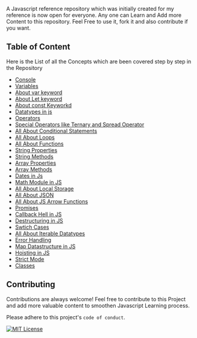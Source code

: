 A Javascript reference repository which was initially created for my reference is now open for everyone. Any one can Learn and Add more Content to this repository. Feel Free to use it, fork it and also contribute if you want.

## Table of Content

Here is the List of all the Concepts which are been covered step by step in the Repository
 - [Console](https://github.com/arkalsekar/Learn-Javascript/blob/main/01_Console.js)
 - [Variables](https://github.com/arkalsekar/Learn-Javascript/blob/main/02_Variables.js)
 - [About var keyword](https://github.com/arkalsekar/Learn-Javascript/blob/main/03_var.js)
 - [About Let keyword](https://github.com/arkalsekar/Learn-Javascript/blob/main/04_let.js)
 - [About const Keyworkd](https://github.com/arkalsekar/Learn-Javascript/blob/main/05_const.js)
 - [Datatypes in js](https://github.com/arkalsekar/Learn-Javascript/blob/main/06_Data_Types.js)
 - [Operators](https://github.com/arkalsekar/Learn-Javascript/blob/main/07_Operators.js)
 - [Special Operators like Ternary and Spread Operator](https://github.com/arkalsekar/Learn-Javascript/blob/main/08_Special_Operators.js)
 - [All About Conditional Statements](https://github.com/arkalsekar/Learn-Javascript/blob/main/09_Conditional.js)
 - [All About Loops](https://github.com/arkalsekar/Learn-Javascript/blob/main/10_Loops)
 - [All About Functions](https://github.com/arkalsekar/Learn-Javascript/blob/main/11_Functions.js)
 - [String Properties](https://github.com/arkalsekar/Learn-Javascript/blob/main/12_string_Properties.js)
 - [String Methods](https://github.com/arkalsekar/Learn-Javascript/blob/main/13_String)
 - [Array Properties](https://github.com/arkalsekar/Learn-Javascript/blob/main/14_Array_Properties.js)
 - [Array Methods](https://github.com/arkalsekar/Learn-Javascript/blob/main/15_Array_Methods.js)
 - [Dates in Js](https://github.com/arkalsekar/Learn-Javascript/blob/main/16_Dates.js)
 - [Math Module in JS](https://github.com/arkalsekar/Learn-Javascript/blob/main/17_Math.js)
 - [All About Local Storage](https://github.com/arkalsekar/Learn-Javascript/blob/main/18_Local_Storage.js)
 - [All About JSON](https://github.com/arkalsekar/Learn-Javascript/blob/main/19_JSON.js)
 - [All About JS Arrow Functions](https://github.com/arkalsekar/Learn-Javascript/blob/main/20_Arrow_Functions.js)
 - [Promises](https://github.com/arkalsekar/Learn-Javascript/blob/main/21_Promises.js)
 - [Callback Hell in JS](https://github.com/arkalsekar/Learn-Javascript/blob/main/22_Callback.js)
 - [Destructuring in JS](https://github.com/arkalsekar/Learn-Javascript/blob/main/23_Destructuring.js)
 - [Swtich Cases ](https://github.com/arkalsekar/Learn-Javascript/blob/main/24_Switch_Case.js)
 - [All About Iterable Datatypes](https://github.com/arkalsekar/Learn-Javascript/blob/main/25_Iterables.js)
 - [Error Handling](https://github.com/arkalsekar/Learn-Javascript/blob/main/26_Error_Handling.js)
 - [Map Datastructure in JS](https://github.com/arkalsekar/Learn-Javascript/blob/main/17_Map.js)
 - [Hoisting in JS](https://github.com/arkalsekar/Learn-Javascript/blob/main/28_Hoisting.js)
 - [Strict Mode](https://github.com/arkalsekar/Learn-Javascript/blob/main/29_Strict_Mode.js)
 - [Classes](https://github.com/arkalsekar/Learn-Javascript/blob/main/30_Classes.js)
 
## Contributing

Contributions are always welcome! Feel free to contribute to this Project and add more valuable content to smoothen Javascript Learning process.

Please adhere to this project's `code of conduct`.

[![MIT License](https://img.shields.io/badge/License-MIT-green.svg)](https://choosealicense.com/licenses/mit/)

